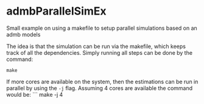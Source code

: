 # admbParallelSimEx
Small example on using a makefile to setup parallel simulations based on an admb models

The idea is that the simulation can be run via the makefile, which keeps track of all the dependencies. Simply running all steps can be done by the command: 
```
make
```

If more cores are available on the system, then the estimations can be run in parallel by using the ` -j ` flag. Assuming 4 cores are available the command would be: ```
make -j 4
```


 